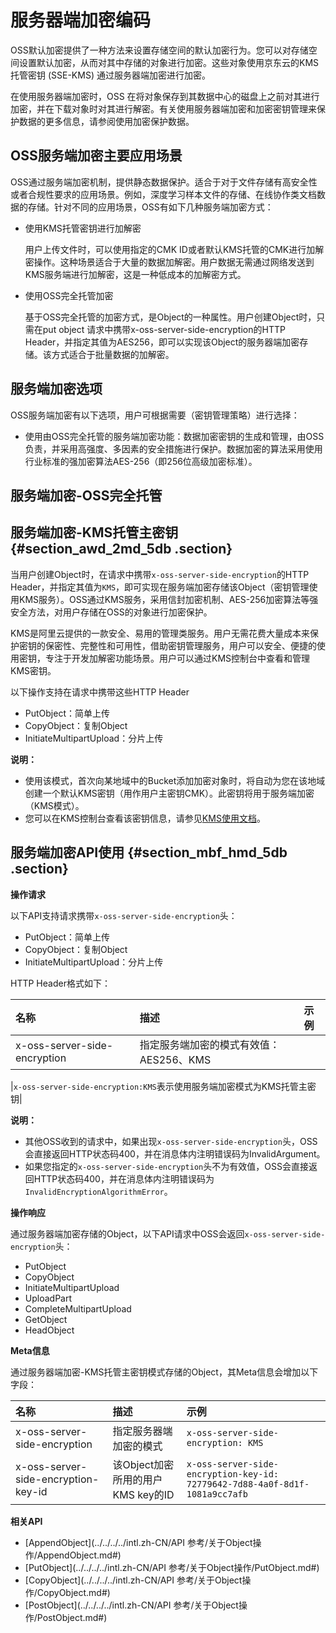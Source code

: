 # 服务器端加密编码 

OSS默认加密提供了一种方法来设置存储空间的默认加密行为。您可以对存储空间设置默认加密，从而对其中存储的对象进行加密。这些对象使用京东云的KMS 托管密钥 (SSE-KMS) 通过服务器端加密进行加密。

在使用服务器端加密时，OSS 在将对象保存到其数据中心的磁盘上之前对其进行加密，并在下载对象时对其进行解密。有关使用服务器端加密和加密密钥管理来保护数据的更多信息，请参阅使用加密保护数据。
## OSS服务端加密主要应用场景 

OSS通过服务端加密机制，提供静态数据保护。适合于对于文件存储有高安全性或者合规性要求的应用场景。例如，深度学习样本文件的存储、在线协作类文档数据的存储。针对不同的应用场景，OSS有如下几种服务端加密方式：

-   使用KMS托管密钥进行加解密

    用户上传文件时，可以使用指定的CMK ID或者默认KMS托管的CMK进行加解密操作。这种场景适合于大量的数据加解密。用户数据无需通过网络发送到KMS服务端进行加解密，这是一种低成本的加解密方式。

-   使用OSS完全托管加密

    基于OSS完全托管的加密方式，是Object的一种属性。用户创建Object时，只需在put object 请求中携带x-oss-server-side-encryption的HTTP Header，并指定其值为AES256，即可以实现该Object的服务器端加密存储。该方式适合于批量数据的加解密。


## 服务端加密选项

OSS服务端加密有以下选项，用户可根据需要（密钥管理策略）进行选择：

-   使用由OSS完全托管的服务端加密功能：数据加密密钥的生成和管理，由OSS负责，并采用高强度、多因素的安全措施进行保护。数据加密的算法采用使用行业标准的强加密算法AES-256（即256位高级加密标准）。

## 服务端加密-OSS完全托管 


## 服务端加密-KMS托管主密钥 {#section_awd_2md_5db .section}

当用户创建Object时，在请求中携带`x-oss-server-side-encryption`的HTTP Header，并指定其值为`KMS`，即可实现在服务端加密存储该Object（密钥管理使用KMS服务）。OSS通过KMS服务，采用信封加密机制、AES-256加密算法等强安全方法，对用户存储在OSS的对象进行加密保护。

KMS是阿里云提供的一款安全、易用的管理类服务。用户无需花费大量成本来保护密钥的保密性、完整性和可用性，借助密钥管理服务，用户可以安全、便捷的使用密钥，专注于开发加解密功能场景。用户可以通过KMS控制台中查看和管理KMS密钥。

以下操作支持在请求中携带这些HTTP Header

-   PutObject：简单上传
-   CopyObject：复制Object
-   InitiateMultipartUpload：分片上传

**说明：** 

-   使用该模式，首次向某地域中的Bucket添加加密对象时，将自动为您在该地域创建一个默认KMS密钥（用作用户主密钥CMK）。此密钥将用于服务端加密（KMS模式）。
-   您可以在KMS控制台查看该密钥信息，请参见[KMS使用文档](https://www.alibabacloud.com/help/doc-detail/28943.htm)。

## 服务端加密API使用 {#section_mbf_hmd_5db .section}

**操作请求**

以下API支持请求携带`x-oss-server-side-encryption`头：

-   PutObject：简单上传
-   CopyObject：复制Object
-   InitiateMultipartUpload：分片上传

HTTP Header格式如下：

|名称|描述|示例|
|:-|:-|:-|
|x-oss-server-side-encryption|指定服务端加密的模式有效值：AES256、KMS

|`x-oss-server-side-encryption:KMS`表示使用服务端加密模式为KMS托管主密钥|

**说明：** 

-   其他OSS收到的请求中，如果出现`x-oss-server-side-encryption`头，OSS会直接返回HTTP状态码400，并在消息体内注明错误码为InvalidArgument。
-   如果您指定的`x-oss-server-side-encryption`头不为有效值，OSS会直接返回HTTP状态码400，并在消息体内注明错误码为`InvalidEncryptionAlgorithmError`。

**操作响应**

通过服务器端加密存储的Object，以下API请求中OSS会返回`x-oss-server-side-encryption`头：

-   PutObject
-   CopyObject
-   InitiateMultipartUpload
-   UploadPart
-   CompleteMultipartUpload
-   GetObject
-   HeadObject

**Meta信息**

通过服务器端加密-KMS托管主密钥模式存储的Object，其Meta信息会增加以下字段：

|名称|描述|示例|
|:-|:-|:-|
|x-oss-server-side-encryption|指定服务器端加密的模式|`x-oss-server-side-encryption: KMS`|
|x-oss-server-side-encryption-key-id|该Object加密所用的用户KMS key的ID|`x-oss-server-side-encryption-key-id: 72779642-7d88-4a0f-8d1f-1081a9cc7afb`|

**相关API**

-   [AppendObject](../../../../intl.zh-CN/API 参考/关于Object操作/AppendObject.md#)
-   [PutObject](../../../../intl.zh-CN/API 参考/关于Object操作/PutObject.md#)
-   [CopyObject](../../../../intl.zh-CN/API 参考/关于Object操作/CopyObject.md#)
-   [PostObject](../../../../intl.zh-CN/API 参考/关于Object操作/PostObject.md#)
